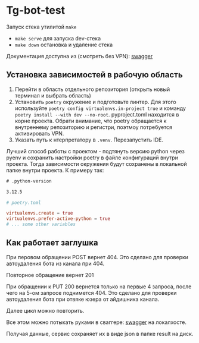 # Tg-bot-test

Запуск стека утилитой `make`

- `make serve` для запуска dev-стека
- `make down` остановка и удаление стека

Документация доступна из (смотреть без VPN): [swagger](http://localhost:8123/docs)

## Установка зависимостей в рабочую область

1. Перейти в область отдельного репозитория (открыть новый терминал и выбрать область)
2. Установить `poetry` окружение и подготовьте линтер. Для этого используйте `poetry config virtualenvs.in-project true` и команду `poetry install --with dev --no-root`. pyproject.toml находится в корне проекта. Обрати внимание, что poetry обращается к внутреннему репозиторию и регистри, поэтмоу потребуется активировать VPN.
3. Указать путь к нтерпретатору в `.venv`. Перезапустить IDE.

Лучший способ работы с проектом - подтянуть версию python через pyenv и сохранить настройки poetry в файле конфигураций внутри проекта. Тогда зависимости окружения будут сохранены в локальной папке внутри проекта. К примеру так:

```txt
# .python-version

3.12.5
```

```toml
# poetry.toml

virtualenvs.create = true
virtualenvs.prefer-active-python = true
# ... some other variables
```

## Как работает заглушка

При перовом обращении POST вернет 404. Это сделано для проверки автоудаления бота из канала при 404.

Повторное обращение вернет 201

При обращении к PUT 200 вернется только на первые 4 запроса, после чего на 5-ом запросе поднимется 404. Это сделано для проверки автоудаления бота при отвяке юзера от айдишника канала.

Далее цикл можно повторить.

Все этом можно потыкать руками в сваггере: [swagger](http://localhost:8123/docs) на локалхосте.

Получая данные, сервис сохраняет их в виде json в папке result на диск.
